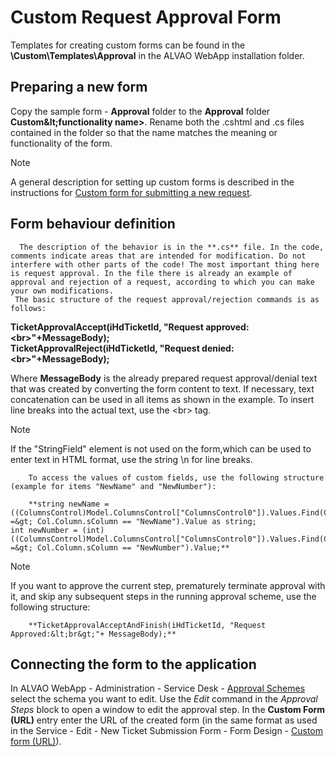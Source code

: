 # Custom Request Approval Form
     
Templates for creating custom forms can be found in the **\Custom\Templates\Approval** in the ALVAO WebApp installation folder.
       
## Preparing a new form
     
Copy the sample form - **Approval** folder to the **Approval** folder         **Custom\&lt;functionality name&gt;**. Rename both the .cshtml and .cs files contained in the folder so that the name matches the meaning or functionality of the form.

> [!NOTE]
> A general description for setting up custom forms is described in the instructions for [Custom form for submitting a new request](custom-form-template).

## Form behaviour definition
      The description of the behavior is in the **.cs** file. In the code, comments indicate areas that are intended for modification. Do not interfere with other parts of the code! The most important thing here is request approval. In the file there is already an example of approval and rejection of a request, according to which you can make your own modifications.  
     The basic structure of the request approval/rejection commands is as follows:  
     
**TicketApprovalAccept(iHdTicketId, "Request approved:&lt;br&gt;"+MessageBody);**  
         **TicketApprovalReject(iHdTicketId, "Request denied:&lt;br&gt;"+MessageBody);**
     
Where **MessageBody** is the already prepared request approval/denial text that was created by converting the form content to text. If necessary, text concatenation can be used in all items as shown in the example. To insert line breaks into the actual text, use the &lt;br&gt; tag.

> [!NOTE]
> If the "StringField" element is not used on the form,which can be used to enter text in HTML format, use the string \n for line breaks.  

        To access the values of custom fields, use the following structure (example for items "NewName" and "NewNumber"):  

        **string newName = ((ColumnsControl)Model.ColumnsControl["ColumnsControl0"]).Values.Find(Col =&gt; Col.Column.sColumn == "NewName").Value as string;              int newNumber = (int)((ColumnsControl)Model.ColumnsControl["ColumnsControl0"]).Values.Find(Col =&gt; Col.Column.sColumn == "NewNumber").Value;**

> [!NOTE]
> If you want to approve the current step, prematurely terminate approval with it, and skip any subsequent steps in the running approval scheme, use the following structure:  

        **TicketApprovalAcceptAndFinish(iHdTicketId, "Request Approved:&lt;br&gt;"+ MessageBody);**  

## Connecting the form to the application
     
In ALVAO WebApp - Administration - Service Desk -             [Approval Schemes](../../list-of-windows/alvao-webapp/administration/service-desk/approval-scheme) select the schema you want to edit. Use the *Edit* command in the *Approval Steps* block to open a window to edit the approval step. In the **Custom Form (URL)** entry enter the URL of the created form (in the same format as used in the Service -   Edit - New Ticket Submission Form - Form Design - [Custom form (URL)](../../list-of-windows/alvao-webapp/administration/service-desk/service/detail/new-ticket-items)).
